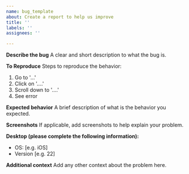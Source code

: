 ```yaml
---
name: bug_template
about: Create a report to help us improve
title: ''
labels: ''
assignees: ''

---
```


**Describe the bug**
A clear and short description to what the bug is.

**To Reproduce**
Steps to reproduce the behavior:
1. Go to '...'
2. Click on '....'
3. Scroll down to '....'
4. See error

**Expected behavior**
A brief description of what is the behavior you expected.

**Screenshots**
If applicable, add screenshots to help explain your problem.

**Desktop (please complete the following information):**
 - OS: [e.g. iOS]
 - Version [e.g. 22]

**Additional context**
Add any other context about the problem here.
